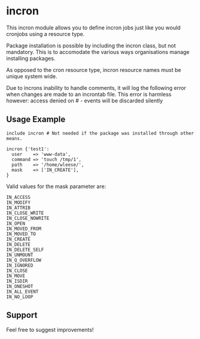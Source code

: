incron
======

This incron module allows you to define incron jobs just like you would cronjobs using a resource type.

Package installation is possible by including the incron class, but not mandatory. This is to accomodate the various ways organisations manage installing packages.

As opposed to the cron resource type, incron resource names must be unique system wide.

Due to incrons inability to handle comments, it will log the following error when changes are made to an incrontab file. This error is harmless however:
access denied on # - events will be discarded silently

Usage Example
-------------

    include incron # Not needed if the package was installed through other means.

    incron {'test1':
      user    => 'www-data',
      command => 'touch /tmp/1',
      path    => '/home/wleese/',
      mask    => ['IN_CREATE'],
    }

Valid values for the mask parameter are:

    IN_ACCESS
    IN_MODIFY
    IN_ATTRIB
    IN_CLOSE_WRITE
    IN_CLOSE_NOWRITE
    IN_OPEN
    IN_MOVED_FROM
    IN_MOVED_TO
    IN_CREATE
    IN_DELETE
    IN_DELETE_SELF
    IN_UNMOUNT
    IN_Q_OVERFLOW
    IN_IGNORED
    IN_CLOSE
    IN_MOVE
    IN_ISDIR
    IN_ONESHOT
    IN_ALL_EVENT
    IN_NO_LOOP

Support
-------

Feel free to suggest improvements!
